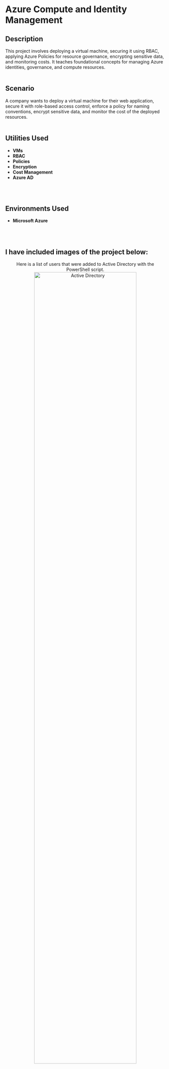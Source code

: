 <h1>Azure Compute and Identity Management</h1>

<h2>Description</h2>
This project involves deploying a virtual machine, securing it using RBAC,
applying Azure Policies for resource governance, encrypting sensitive data,
and monitoring costs. It teaches foundational concepts for managing Azure identities, governance, and compute resources.
<br />
<br />
<h2>Scenario</h2>
A company wants to deploy a virtual machine for their web application, secure it with role-based access control,
enforce a policy for naming conventions, encrypt sensitive data, and monitor the cost of the deployed resources.
<br />
<br />

<h2>Utilities Used</h2>

- <b>VMs</b>
- <b>RBAC</b>
- <b>Policies</b>
- <b>Encryption</b>
- <b>Cost Management</b>
- <b>Azure AD</b>
<br />
<br />


<h2>Environments Used </h2>

- <b>Microsoft Azure</b>
<br />
<br />


<h2>I have included images of the project below:</h2>

<p align="center">
Here is a list of users that were added to Active Directory with the PowerShell script.  <br/>
<img src="https://imgur.com/Zq4eSom.png" height="80%" width="80%" alt="Active Directory"/>
<br />
<br />
I created a user account "PC1", from there I was able to successfully ping my Active Directory server at 192.168.20.10 which verified they were connected on the same network<br/>
<img src="https://imgur.com/pufsLxn.png" height="80%" width="80%" alt="Active Directory"/>
<br />
<br />
Assigning a static IP address for my user account "PC1" and allocating the preferred DNS server to 192.168.20.10 (AD Domain Controller) <br/>
<img src="https://imgur.com/V7gtZYq.png" height="80%" width="80%" alt="Active Directory"/>
<br />
<br />
 <br/> 
 Accessing user "PC1" via remote desktop<br/>
<img src="https://imgur.com/HBIjkah.png" height="80%" width="80%" alt="Active Directory"/>
<br />
<br />
Here I used a PowerShell script which gathered information on the amount of computers, workstations, servers, users and groups<br/>
 <img src="https://imgur.com/my3YCdm.png" height="80%" width="80%" alt="Active Directory"/>
<br />
<br />


<!--
 ```diff
- text in red
+ text in green
! text in orange
# text in gray
@@ text in purple (and bold)@@
```
--!>
